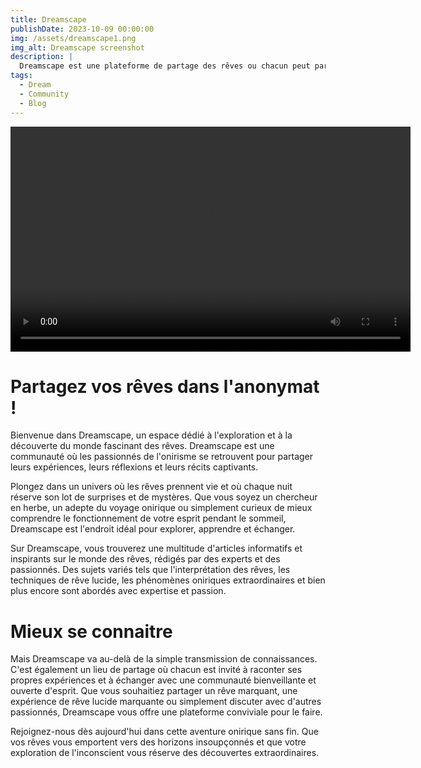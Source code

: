 ```yaml
---
title: Dreamscape
publishDate: 2023-10-09 00:00:00
img: /assets/dreamscape1.png
img_alt: Dreamscape screenshot
description: |
  Dreamscape est une plateforme de partage des rêves ou chacun peut partager anonymement une expérience onirique marquante.
tags:
  - Dream
  - Community
  - Blog 
---
```


<video width="640" height="360" controls autoplay>
  <source src="/assets/dreamscapeVideo.mp4" type="video/mp4">
  Votre navigateur ne prend pas en charge la lecture de vidéos au format HTML5.
</video>


<h1>Partagez vos rêves dans l'anonymat ! </h1>

Bienvenue dans Dreamscape, un espace dédié à l'exploration et à la découverte du monde fascinant des rêves. Dreamscape est une communauté où les passionnés de l'onirisme se retrouvent pour partager leurs expériences, leurs réflexions et leurs récits captivants.

Plongez dans un univers où les rêves prennent vie et où chaque nuit réserve son lot de surprises et de mystères. Que vous soyez un chercheur en herbe, un adepte du voyage onirique ou simplement curieux de mieux comprendre le fonctionnement de votre esprit pendant le sommeil, Dreamscape est l'endroit idéal pour explorer, apprendre et échanger.

Sur Dreamscape, vous trouverez une multitude d'articles informatifs et inspirants sur le monde des rêves, rédigés par des experts et des passionnés. Des sujets variés tels que l'interprétation des rêves, les techniques de rêve lucide, les phénomènes oniriques extraordinaires et bien plus encore sont abordés avec expertise et passion.

<h1>Mieux se connaitre </h1>
 
Mais Dreamscape va au-delà de la simple transmission de connaissances. C'est également un lieu de partage où chacun est invité à raconter ses propres expériences et à échanger avec une communauté bienveillante et ouverte d'esprit. Que vous souhaitiez partager un rêve marquant, une expérience de rêve lucide marquante ou simplement discuter avec d'autres passionnés, Dreamscape vous offre une plateforme conviviale pour le faire.

Rejoignez-nous dès aujourd'hui dans cette aventure onirique sans fin. Que vos rêves vous emportent vers des horizons insoupçonnés et que votre exploration de l'inconscient vous réserve des découvertes extraordinaires.